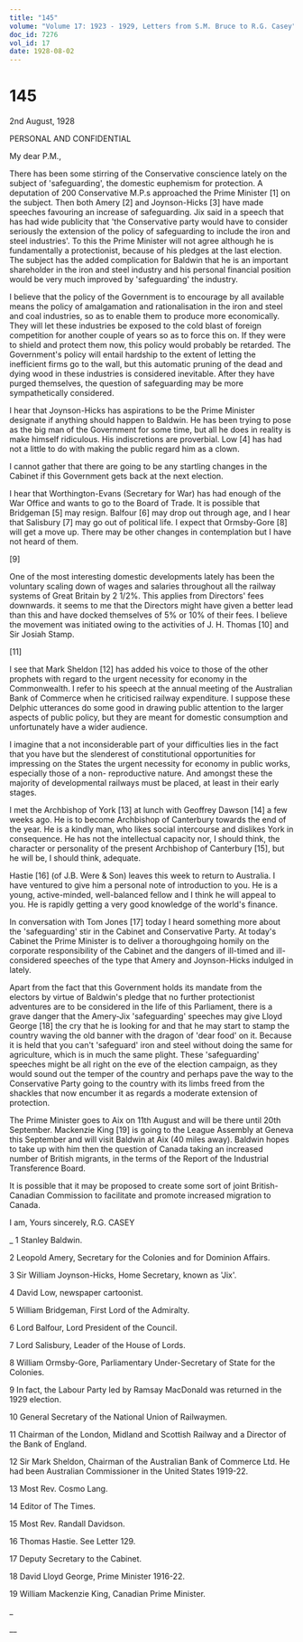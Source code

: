 ```yaml
---
title: "145"
volume: "Volume 17: 1923 - 1929, Letters from S.M. Bruce to R.G. Casey"
doc_id: 7276
vol_id: 17
date: 1928-08-02
---
```


# 145

2nd August, 1928

PERSONAL AND CONFIDENTIAL

My dear P.M.,

There has been some stirring of the Conservative conscience lately on the subject of 'safeguarding', the domestic euphemism for protection. A deputation of 200 Conservative M.P.s approached the Prime Minister [1] on the subject. Then both Amery [2] and Joynson-Hicks [3] have made speeches favouring an increase of safeguarding. Jix said in a speech that has had wide publicity that 'the Conservative party would have to consider seriously the extension of the policy of safeguarding to include the iron and steel industries'. To this the Prime Minister will not agree although he is fundamentally a protectionist, because of his pledges at the last election. The subject has the added complication for Baldwin that he is an important shareholder in the iron and steel industry and his personal financial position would be very much improved by 'safeguarding' the industry.

I believe that the policy of the Government is to encourage by all available means the policy of amalgamation and rationalisation in the iron and steel and coal industries, so as to enable them to produce more economically. They will let these industries be exposed to the cold blast of foreign competition for another couple of years so as to force this on. If they were to shield and protect them now, this policy would probably be retarded. The Government's policy will entail hardship to the extent of letting the inefficient firms go to the wall, but this automatic pruning of the dead and dying wood in these industries is considered inevitable. After they have purged themselves, the question of safeguarding may be more sympathetically considered.

I hear that Joynson-Hicks has aspirations to be the Prime Minister designate if anything should happen to Baldwin. He has been trying to pose as the big man of the Government for some time, but all he does in reality is make himself ridiculous. His indiscretions are proverbial. Low [4] has had not a little to do with making the public regard him as a clown.

I cannot gather that there are going to be any startling changes in the Cabinet if this Government gets back at the next election.

I hear that Worthington-Evans (Secretary for War) has had enough of the War Office and wants to go to the Board of Trade. It is possible that Bridgeman [5] may resign. Balfour [6] may drop out through age, and I hear that Salisbury [7] may go out of political life. I expect that Ormsby-Gore [8] will get a move up. There may be other changes in contemplation but I have not heard of them.

[9]

One of the most interesting domestic developments lately has been the voluntary scaling down of wages and salaries throughout all the railway systems of Great Britain by 2 1/2%. This applies from Directors' fees downwards. it seems to me that the Directors might have given a better lead than this and have docked themselves of 5% or 10% of their fees. I believe the movement was initiated owing to the activities of J. H. Thomas [10] and Sir Josiah Stamp.

[11]

I see that Mark Sheldon [12] has added his voice to those of the other prophets with regard to the urgent necessity for economy in the Commonwealth. I refer to his speech at the annual meeting of the Australian Bank of Commerce when he criticised railway expenditure. I suppose these Delphic utterances do some good in drawing public attention to the larger aspects of public policy, but they are meant for domestic consumption and unfortunately have a wider audience.

I imagine that a not inconsiderable part of your difficulties lies in the fact that you have but the slenderest of constitutional opportunities for impressing on the States the urgent necessity for economy in public works, especially those of a non- reproductive nature. And amongst these the majority of developmental railways must be placed, at least in their early stages.

I met the Archbishop of York [13] at lunch with Geoffrey Dawson [14] a few weeks ago. He is to become Archbishop of Canterbury towards the end of the year. He is a kindly man, who likes social intercourse and dislikes York in consequence. He has not the intellectual capacity nor, I should think, the character or personality of the present Archbishop of Canterbury [15], but he will be, I should think, adequate.

Hastie [16] (of J.B. Were &amp; Son) leaves this week to return to Australia. I have ventured to give him a personal note of introduction to you. He is a young, active-minded, well-balanced fellow and I think he will appeal to you. He is rapidly getting a very good knowledge of the world's finance.

In conversation with Tom Jones [17] today I heard something more about the 'safeguarding' stir in the Cabinet and Conservative Party. At today's Cabinet the Prime Minister is to deliver a thoroughgoing homily on the corporate responsibility of the Cabinet and the dangers of ill-timed and ill-considered speeches of the type that Amery and Joynson-Hicks indulged in lately.

Apart from the fact that this Government holds its mandate from the electors by virtue of Baldwin's pledge that no further protectionist adventures are to be considered in the life of this Parliament, there is a grave danger that the Amery-Jix 'safeguarding' speeches may give Lloyd George [18] the cry that he is looking for and that he may start to stamp the country waving the old banner with the dragon of 'dear food' on it. Because it is held that you can't 'safeguard' iron and steel without doing the same for agriculture, which is in much the same plight. These 'safeguarding' speeches might be all right on the eve of the election campaign, as they would sound out the temper of the country and perhaps pave the way to the Conservative Party going to the country with its limbs freed from the shackles that now encumber it as regards a moderate extension of protection.

The Prime Minister goes to Aix on 11th August and will be there until 20th September. Mackenzie King [19] is going to the League Assembly at Geneva this September and will visit Baldwin at Aix (40 miles away). Baldwin hopes to take up with him then the question of Canada taking an increased number of British migrants, in the terms of the Report of the Industrial Transference Board.

It is possible that it may be proposed to create some sort of joint British-Canadian Commission to facilitate and promote increased migration to Canada.

I am, Yours sincerely, R.G. CASEY 

_ 1 Stanley Baldwin.

2 Leopold Amery, Secretary for the Colonies and for Dominion Affairs.

3 Sir William Joynson-Hicks, Home Secretary, known as 'Jix'.

4 David Low, newspaper cartoonist.

5 William Bridgeman, First Lord of the Admiralty.

6 Lord Balfour, Lord President of the Council.

7 Lord Salisbury, Leader of the House of Lords.

8 William Ormsby-Gore, Parliamentary Under-Secretary of State for the Colonies.

9 In fact, the Labour Party led by Ramsay MacDonald was returned in the 1929 election.

10 General Secretary of the National Union of Railwaymen.

11 Chairman of the London, Midland and Scottish Railway and a Director of the Bank of England.

12 Sir Mark Sheldon, Chairman of the Australian Bank of Commerce Ltd. He had been Australian Commissioner in the United States 1919-22.

13 Most Rev. Cosmo Lang.

14 Editor of The Times.

15 Most Rev. Randall Davidson.

16 Thomas Hastie. See Letter 129.

17 Deputy Secretary to the Cabinet.

18 David Lloyd George, Prime Minister 1916-22.

19 William Mackenzie King, Canadian Prime Minister.

_

__
